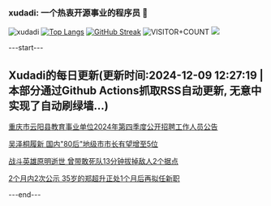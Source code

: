 ### xudadi: 一个热衷开源事业的程序员 👋

![xudadi](https://github-readme-stats-git-masterorgs-github-readme-stats-team.vercel.app/api?username=xudadi)
[![Top Langs](https://github-readme-stats.vercel.app/api/top-langs/?username=xudadi)](https://github.com/anuraghazra/github-readme-stats)
[![GitHub Streak](https://streak-stats.demolab.com?user=xudadi&locale=zh_Hans)](https://git.io/streak-stats)
![VISITOR+COUNT](https://komarev.com/ghpvc/?username=xudadi&label=VISITOR+COUNT)
![](https://raw.githubusercontent.com/xudadi/xudadi/main/assets/github-contribution-grid-snake.svg)


---start---

## Xudadi的每日更新(更新时间:2024-12-09 12:27:19 | 本部分通过Github Actions抓取RSS自动更新, 无意中实现了自动刷绿墙...)

[重庆市云阳县教育事业单位2024年第四季度公开招聘工作人员公告](https://www.gongkaoleida.com/article/2221666)

[吴泽桐履新 国内"80后"地级市市长有望增至5位](https://m.163.com/news/article/JITSJNQB0514R9P4.html)

[战斗英雄原明逝世 曾带敢死队13分钟拔掉敌人2个据点](https://m.163.com/news/article/JISNH79V0514R9P4.html)

[2个月内2次公示 35岁的郑超升正处1个月后再拟任新职](https://m.163.com/news/article/JITQMPFG0512D3VJ.html)

---end---
